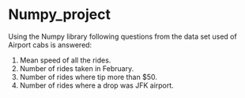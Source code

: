 # Numpy_project

Using the Numpy library following questions from the data set  used of Airport cabs is answered:

1. Mean speed of all the rides.
2. Number of rides taken in February.
3. Number of rides where tip more than $50.
4. Number of rides where a drop was JFK airport.
